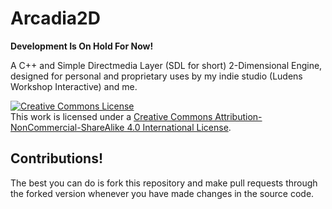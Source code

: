 # Arcadia2D
**Development Is On Hold For Now!**

A C++ and Simple Directmedia Layer (SDL for short) 2-Dimensional Engine, designed for personal and proprietary uses by my indie studio (Ludens Workshop Interactive) and me.

<a rel="license" href="http://creativecommons.org/licenses/by-nc-sa/4.0/"><img alt="Creative Commons License" style="border-width:0" src="https://i.creativecommons.org/l/by-nc-sa/4.0/88x31.png" /></a><br />This work is licensed under a <a rel="license" href="http://creativecommons.org/licenses/by-nc-sa/4.0/">Creative Commons Attribution-NonCommercial-ShareAlike 4.0 International License</a>.

## Contributions!
The best you can do is fork this repository and make pull requests through the forked version whenever you have made changes in the source code.
